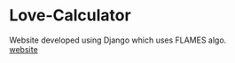 # Love-Calculator
Website developed using Django which uses FLAMES algo.</br>
[website](ankitbishnoi.pythonanywhere.com)
